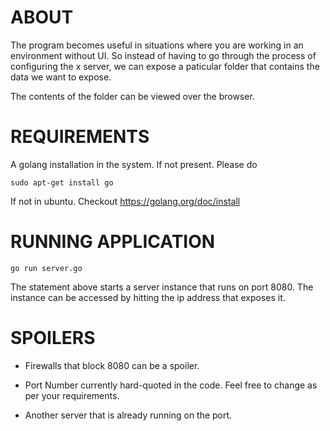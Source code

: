 ABOUT
=====
The program becomes useful in situations where you are working in an environment without UI. So instead of having to go through the process of configuring the x server, we can expose a paticular folder that contains the data we want to expose. 

The contents of the folder can be viewed over the browser.


REQUIREMENTS
===========

A golang installation in the system.
If not present. Please do 

`sudo apt-get install go`

If not in ubuntu. 
Checkout https://golang.org/doc/install

RUNNING APPLICATION
===================

`go run server.go`

The statement above starts a server instance that runs on port 8080. The instance can be accessed by hitting the ip address that exposes it.

SPOILERS
========

* Firewalls that block 8080 can be a spoiler. 
* Port Number currently hard-quoted in the code. Feel free to change as per your requirements.

* Another server that is already running on the port. 
